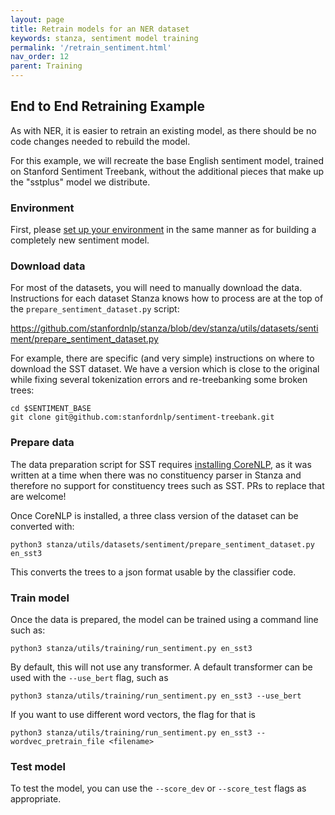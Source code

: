 ```yaml
---
layout: page
title: Retrain models for an NER dataset
keywords: stanza, sentiment model training
permalink: '/retrain_sentiment.html'
nav_order: 12
parent: Training
---
```


## End to End Retraining Example

As with NER, it is easier to retrain an existing model, as there should be no code changes needed to rebuild the model.

For this example, we will recreate the base English sentiment model,
trained on Stanford Sentiment Treebank, without the additional pieces
that make up the "sstplus" model we distribute.

### Environment

First, please
[set up your environment](https://stanfordnlp.github.io/stanza/new_language_sentiment.html#environment)
in the same manner as for building a completely new sentiment model.

### Download data

For most of the datasets, you will need to manually download the data.
Instructions for each dataset Stanza knows how to process are at the
top of the `prepare_sentiment_dataset.py` script:

https://github.com/stanfordnlp/stanza/blob/dev/stanza/utils/datasets/sentiment/prepare_sentiment_dataset.py

For example, there are specific (and very simple) instructions on
where to download the SST dataset.  We have a version which is close
to the original while fixing several tokenization errors and
re-treebanking some broken trees:

```
cd $SENTIMENT_BASE
git clone git@github.com:stanfordnlp/sentiment-treebank.git
```

### Prepare data

The data preparation script for SST requires
[installing CoreNLP](https://stanfordnlp.github.io/stanza/client_setup.html),
as it was written at a time when there was no constituency parser in
Stanza and therefore no support for constituency trees such as SST.
PRs to replace that are welcome!

Once CoreNLP is installed, a three class version of the dataset can be converted with:

```
python3 stanza/utils/datasets/sentiment/prepare_sentiment_dataset.py en_sst3
```

This converts the trees to a json format usable by the classifier code.

### Train model

Once the data is prepared, the model can be trained using a command line such as:

```
python3 stanza/utils/training/run_sentiment.py en_sst3
```

By default, this will not use any transformer.  A default transformer can be used with the `--use_bert` flag, such as

```
python3 stanza/utils/training/run_sentiment.py en_sst3 --use_bert
```

If you want to use different word vectors, the flag for that is

```
python3 stanza/utils/training/run_sentiment.py en_sst3 --wordvec_pretrain_file <filename>
```

### Test model

To test the model, you can use the `--score_dev` or `--score_test` flags as appropriate.

